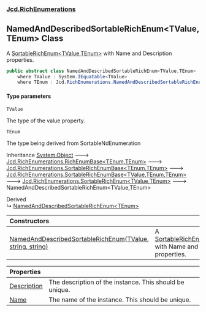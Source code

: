 ### [Jcd.RichEnumerations](Jcd.RichEnumerations.md 'Jcd.RichEnumerations')

## NamedAndDescribedSortableRichEnum<TValue,TEnum> Class

A [SortableRichEnum&lt;TValue,TEnum&gt;](Jcd.RichEnumerations.SortableRichEnum_TValue,TEnum_.md 'Jcd.RichEnumerations.SortableRichEnum<TValue,TEnum>')  with Name and Description properties.

```csharp
public abstract class NamedAndDescribedSortableRichEnum<TValue,TEnum> : Jcd.RichEnumerations.SortableRichEnum<TValue, TEnum>
    where TValue : System.IEquatable<TValue>
    where TEnum : Jcd.RichEnumerations.NamedAndDescribedSortableRichEnum<TValue, TEnum>, System.IComparable<TEnum>
```
#### Type parameters

<a name='Jcd.RichEnumerations.NamedAndDescribedSortableRichEnum_TValue,TEnum_.TValue'></a>

`TValue`

The type of the value property.

<a name='Jcd.RichEnumerations.NamedAndDescribedSortableRichEnum_TValue,TEnum_.TEnum'></a>

`TEnum`

The type being derived from SortableNdEnumeration

Inheritance [System.Object](https://docs.microsoft.com/en-us/dotnet/api/System.Object 'System.Object') &#129106; [Jcd.RichEnumerations.RichEnumBase&lt;](Jcd.RichEnumerations.RichEnumBase_TEnumeration,TEnumeratedItem_.md 'Jcd.RichEnumerations.RichEnumBase<TEnumeration,TEnumeratedItem>')[TEnum](Jcd.RichEnumerations.NamedAndDescribedSortableRichEnum_TValue,TEnum_.md#Jcd.RichEnumerations.NamedAndDescribedSortableRichEnum_TValue,TEnum_.TEnum 'Jcd.RichEnumerations.NamedAndDescribedSortableRichEnum<TValue,TEnum>.TEnum')[,](Jcd.RichEnumerations.RichEnumBase_TEnumeration,TEnumeratedItem_.md 'Jcd.RichEnumerations.RichEnumBase<TEnumeration,TEnumeratedItem>')[TEnum](Jcd.RichEnumerations.NamedAndDescribedSortableRichEnum_TValue,TEnum_.md#Jcd.RichEnumerations.NamedAndDescribedSortableRichEnum_TValue,TEnum_.TEnum 'Jcd.RichEnumerations.NamedAndDescribedSortableRichEnum<TValue,TEnum>.TEnum')[&gt;](Jcd.RichEnumerations.RichEnumBase_TEnumeration,TEnumeratedItem_.md 'Jcd.RichEnumerations.RichEnumBase<TEnumeration,TEnumeratedItem>') &#129106; [Jcd.RichEnumerations.SortableRichEnumBase&lt;](Jcd.RichEnumerations.SortableRichEnumBase_TEnumeration,TEnumeratedItem_.md 'Jcd.RichEnumerations.SortableRichEnumBase<TEnumeration,TEnumeratedItem>')[TEnum](Jcd.RichEnumerations.NamedAndDescribedSortableRichEnum_TValue,TEnum_.md#Jcd.RichEnumerations.NamedAndDescribedSortableRichEnum_TValue,TEnum_.TEnum 'Jcd.RichEnumerations.NamedAndDescribedSortableRichEnum<TValue,TEnum>.TEnum')[,](Jcd.RichEnumerations.SortableRichEnumBase_TEnumeration,TEnumeratedItem_.md 'Jcd.RichEnumerations.SortableRichEnumBase<TEnumeration,TEnumeratedItem>')[TEnum](Jcd.RichEnumerations.NamedAndDescribedSortableRichEnum_TValue,TEnum_.md#Jcd.RichEnumerations.NamedAndDescribedSortableRichEnum_TValue,TEnum_.TEnum 'Jcd.RichEnumerations.NamedAndDescribedSortableRichEnum<TValue,TEnum>.TEnum')[&gt;](Jcd.RichEnumerations.SortableRichEnumBase_TEnumeration,TEnumeratedItem_.md 'Jcd.RichEnumerations.SortableRichEnumBase<TEnumeration,TEnumeratedItem>') &#129106; [Jcd.RichEnumerations.SortableRichEnumBase&lt;](Jcd.RichEnumerations.SortableRichEnumBase_TValue,TEnumeration,TEnumeratedItem_.md 'Jcd.RichEnumerations.SortableRichEnumBase<TValue,TEnumeration,TEnumeratedItem>')[TValue](Jcd.RichEnumerations.NamedAndDescribedSortableRichEnum_TValue,TEnum_.md#Jcd.RichEnumerations.NamedAndDescribedSortableRichEnum_TValue,TEnum_.TValue 'Jcd.RichEnumerations.NamedAndDescribedSortableRichEnum<TValue,TEnum>.TValue')[,](Jcd.RichEnumerations.SortableRichEnumBase_TValue,TEnumeration,TEnumeratedItem_.md 'Jcd.RichEnumerations.SortableRichEnumBase<TValue,TEnumeration,TEnumeratedItem>')[TEnum](Jcd.RichEnumerations.NamedAndDescribedSortableRichEnum_TValue,TEnum_.md#Jcd.RichEnumerations.NamedAndDescribedSortableRichEnum_TValue,TEnum_.TEnum 'Jcd.RichEnumerations.NamedAndDescribedSortableRichEnum<TValue,TEnum>.TEnum')[,](Jcd.RichEnumerations.SortableRichEnumBase_TValue,TEnumeration,TEnumeratedItem_.md 'Jcd.RichEnumerations.SortableRichEnumBase<TValue,TEnumeration,TEnumeratedItem>')[TEnum](Jcd.RichEnumerations.NamedAndDescribedSortableRichEnum_TValue,TEnum_.md#Jcd.RichEnumerations.NamedAndDescribedSortableRichEnum_TValue,TEnum_.TEnum 'Jcd.RichEnumerations.NamedAndDescribedSortableRichEnum<TValue,TEnum>.TEnum')[&gt;](Jcd.RichEnumerations.SortableRichEnumBase_TValue,TEnumeration,TEnumeratedItem_.md 'Jcd.RichEnumerations.SortableRichEnumBase<TValue,TEnumeration,TEnumeratedItem>') &#129106; [Jcd.RichEnumerations.SortableRichEnum&lt;](Jcd.RichEnumerations.SortableRichEnum_TValue,TEnum_.md 'Jcd.RichEnumerations.SortableRichEnum<TValue,TEnum>')[TValue](Jcd.RichEnumerations.NamedAndDescribedSortableRichEnum_TValue,TEnum_.md#Jcd.RichEnumerations.NamedAndDescribedSortableRichEnum_TValue,TEnum_.TValue 'Jcd.RichEnumerations.NamedAndDescribedSortableRichEnum<TValue,TEnum>.TValue')[,](Jcd.RichEnumerations.SortableRichEnum_TValue,TEnum_.md 'Jcd.RichEnumerations.SortableRichEnum<TValue,TEnum>')[TEnum](Jcd.RichEnumerations.NamedAndDescribedSortableRichEnum_TValue,TEnum_.md#Jcd.RichEnumerations.NamedAndDescribedSortableRichEnum_TValue,TEnum_.TEnum 'Jcd.RichEnumerations.NamedAndDescribedSortableRichEnum<TValue,TEnum>.TEnum')[&gt;](Jcd.RichEnumerations.SortableRichEnum_TValue,TEnum_.md 'Jcd.RichEnumerations.SortableRichEnum<TValue,TEnum>') &#129106; NamedAndDescribedSortableRichEnum<TValue,TEnum>

Derived  
&#8627; [NamedAndDescribedSortableRichEnum&lt;TEnum&gt;](Jcd.RichEnumerations.NamedAndDescribedSortableRichEnum_TEnum_.md 'Jcd.RichEnumerations.NamedAndDescribedSortableRichEnum<TEnum>')

| Constructors | |
| :--- | :--- |
| [NamedAndDescribedSortableRichEnum(TValue, string, string)](Jcd.RichEnumerations.NamedAndDescribedSortableRichEnum_TValue,TEnum_.NamedAndDescribedSortableRichEnum(TValue,string,string).md 'Jcd.RichEnumerations.NamedAndDescribedSortableRichEnum<TValue,TEnum>.NamedAndDescribedSortableRichEnum(TValue, string, string)') | A [SortableRichEnum&lt;TValue,TEnum&gt;](Jcd.RichEnumerations.SortableRichEnum_TValue,TEnum_.md 'Jcd.RichEnumerations.SortableRichEnum<TValue,TEnum>')  with Name and Description properties. |

| Properties | |
| :--- | :--- |
| [Description](Jcd.RichEnumerations.NamedAndDescribedSortableRichEnum_TValue,TEnum_.Description.md 'Jcd.RichEnumerations.NamedAndDescribedSortableRichEnum<TValue,TEnum>.Description') | The description of the instance. This should be unique. |
| [Name](Jcd.RichEnumerations.NamedAndDescribedSortableRichEnum_TValue,TEnum_.Name.md 'Jcd.RichEnumerations.NamedAndDescribedSortableRichEnum<TValue,TEnum>.Name') | The name of the instance. This should be unique. |
